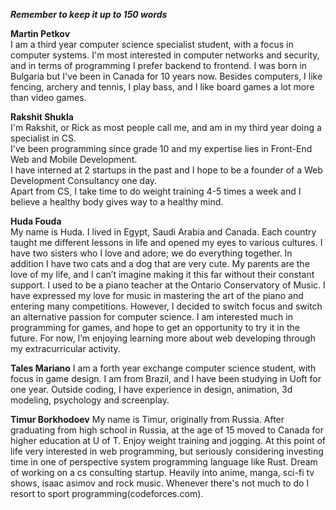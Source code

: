***Remember to keep it up to 150 words***

**Martin Petkov**  
I am a third year computer science specialist student, with a focus in computer systems. I'm most interested in computer networks and security, and in terms of programming I prefer backend to frontend. I was born in Bulgaria but I've been in Canada for 10 years now. Besides computers, I like fencing, archery and tennis, I play bass, and I like board games a lot more than video games.

**Rakshit Shukla**    
I'm Rakshit, or Rick as most people call me, and am in my third year doing a specialist in CS.  
I've been programming since grade 10 and my expertise lies in Front-End Web and Mobile Development.  
I have interned at 2 startups in the past and I hope to be a founder of a Web Development Consultancy one day.  
Apart from CS, I take time to do weight training 4-5 times a week and I believe a healthy body gives way to a healthy mind.  

**Huda Fouda**   
My name is Huda. I lived in Egypt, Saudi Arabia and Canada. Each country taught me different lessons in life and opened my eyes to various cultures. I have two sisters who I love and adore; we do everything together. In addition I have two cats and a dog that are very cute. My parents are the love of my life, and I can’t imagine making it this far without their constant support.
I used to be a piano teacher at the Ontario Conservatory of Music. I have expressed my love for music in mastering the art of the piano and entering many competitions. However, I decided to switch focus and switch an alternative passion for computer science. I am interested much in programming for games, and hope to get an opportunity to try it in the future. For now, I’m enjoying learning more about web developing through my extracurricular activity.

**Tales Mariano**
I am a forth year exchange computer science student, with focus in game design. I am from Brazil, and I have been studying in Uoft for one year. Outside coding, I have experience in design, animation, 3d modeling, psychology and screenplay. 

**Timur Borkhodoev**
My name is Timur, originally from Russia. After graduating from high school in Russia, at the age of 15 moved to Canada for higher education at U of T. Enjoy weight training and jogging. At this point of life very interested in web programming, but seriously considering investing time in one of perspective system programming language like Rust. Dream of working on a cs consulting startup. Heavily into anime, manga, sci-fi tv shows, isaac asimov and rock music. Whenever there's not much to do I resort to sport programming(codeforces.com).

